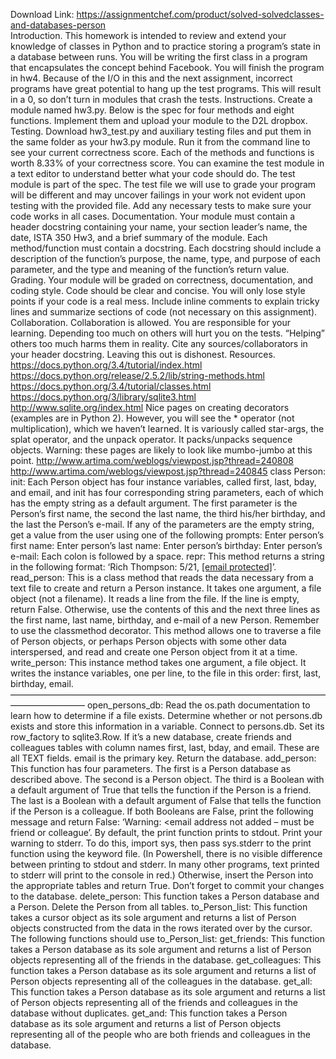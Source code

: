 Download Link: https://assignmentchef.com/product/solved-solvedclasses-and-databases-person
<br>
Introduction. This homework is intended to review and extend your knowledge of classes in Python and to practice storing a program’s state in a database between runs. You will be writing the first class in a program that encapsulates the concept behind Facebook. You will finish the program in hw4. Because of the I/O in this and the next assignment, incorrect programs have great potential to hang up the test programs. This will result in a 0, so don’t turn in modules that crash the tests. Instructions. Create a module named hw3.py. Below is the spec for four methods and eight functions. Implement them and upload your module to the D2L dropbox. Testing. Download hw3_test.py and auxiliary testing files and put them in the same folder as your hw3.py module. Run it from the command line to see your current correctness score. Each of the methods and functions is worth 8.33% of your correctness score. You can examine the test module in a text editor to understand better what your code should do. The test module is part of the spec. The test file we will use to grade your program will be different and may uncover failings in your work not evident upon testing with the provided file. Add any necessary tests to make sure your code works in all cases. Documentation. Your module must contain a header docstring containing your name, your section leader’s name, the date, ISTA 350 Hw3, and a brief summary of the module. Each method/function must contain a docstring. Each docstring should include a description of the function’s purpose, the name, type, and purpose of each parameter, and the type and meaning of the function’s return value. Grading. Your module will be graded on correctness, documentation, and coding style. Code should be clear and concise. You will only lose style points if your code is a real mess. Include inline comments to explain tricky lines and summarize sections of code (not necessary on this assignment). Collaboration. Collaboration is allowed. You are responsible for your learning. Depending too much on others will hurt you on the tests. “Helping” others too much harms them in reality. Cite any sources/collaborators in your header docstring. Leaving this out is dishonest. Resources. https://docs.python.org/3.4/tutorial/index.html https://docs.python.org/release/2.5.2/lib/string-methods.html https://docs.python.org/3.4/tutorial/classes.html https://docs.python.org/3/library/sqlite3.html http://www.sqlite.org/index.html Nice pages on creating decorators (examples are in Python 2). However, you will see the * operator (not multiplication), which we haven’t learned. It is variously called star-args, the splat operator, and the unpack operator. It packs/unpacks sequence objects. Warning: these pages are likely to look like mumbo-jumbo at this point. http://www.artima.com/weblogs/viewpost.jsp?thread=240808 http://www.artima.com/weblogs/viewpost.jsp?thread=240845 class Person: init: Each Person object has four instance variables, called first, last, bday, and email, and init has four corresponding string parameters, each of which has the empty string as a default argument. The first parameter is the Person’s first name, the second the last name, the third his/her birthday, and the last the Person’s e-mail. If any of the parameters are the empty string, get a value from the user using one of the following prompts: Enter person’s first name: Enter person’s last name: Enter person’s birthday: Enter person’s e-mail: Each colon is followed by a space. repr: This method returns a string in the following format: ‘Rich Thompson: 5/21, <a href="/cdn-cgi/l/email-protection" class="__cf_email__" data-cfemail="77051a3710">[email protected]</a>’. read_person: This is a class method that reads the data necessary from a text file to create and return a Person instance. It takes one argument, a file object (not a filename). It reads a line from the file. If the line is empty, return False. Otherwise, use the contents of this and the next three lines as the first name, last name, birthday, and e-mail of a new Person. Remember to use the classmethod decorator. This method allows one to traverse a file of Person objects, or perhaps Person objects with some other data interspersed, and read and create one Person object from it at a time. write_person: This instance method takes one argument, a file object. It writes the instance variables, one per line, to the file in this order: first, last, birthday, email. ————————————————————————————————————————————– open_persons_db: Read the os.path documentation to learn how to determine if a file exists. Determine whether or not persons.db exists and store this information in a variable. Connect to persons.db. Set its row_factory to sqlite3.Row. If it’s a new database, create friends and colleagues tables with column names first, last, bday, and email. These are all TEXT fields. email is the primary key. Return the database. add_person: This function has four parameters. The first is a Person database as described above. The second is a Person object. The third is a Boolean with a default argument of True that tells the function if the Person is a friend. The last is a Boolean with a default argument of False that tells the function if the Person is a colleague. If both Booleans are False, print the following message and return False: ‘Warning: &lt;email address not added – must be friend or colleague’. By default, the print function prints to stdout. Print your warning to stderr. To do this, import sys, then pass sys.stderr to the print function using the keyword file. (In Powershell, there is no visible difference between printing to stdout and stderr. In many other programs, text printed to stderr will print to the console in red.) Otherwise, insert the Person into the appropriate tables and return True. Don’t forget to commit your changes to the database. delete_person: This function takes a Person database and a Person. Delete the Person from all tables. to_Person_list: This function takes a cursor object as its sole argument and returns a list of Person objects constructed from the data in the rows iterated over by the cursor. The following functions should use to_Person_list: get_friends: This function takes a Person database as its sole argument and returns a list of Person objects representing all of the friends in the database. get_colleagues: This function takes a Person database as its sole argument and returns a list of Person objects representing all of the colleagues in the database. get_all: This function takes a Person database as its sole argument and returns a list of Person objects representing all of the friends and colleagues in the database without duplicates. get_and: This function takes a Person database as its sole argument and returns a list of Person objects representing all of the people who are both friends and colleagues in the database.